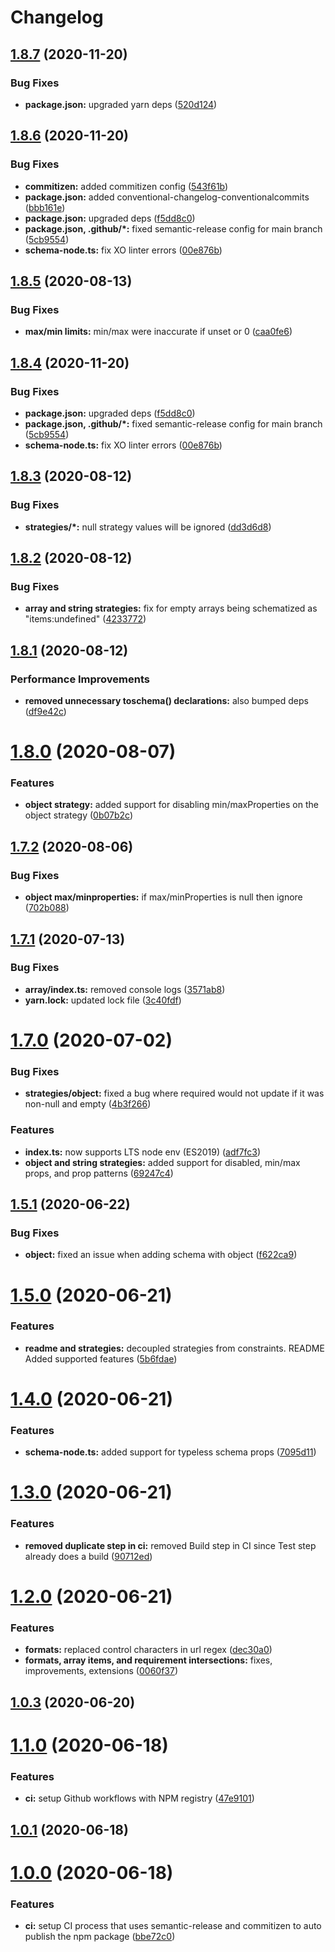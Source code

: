 # Changelog

## [1.8.7](https://github.com/ryparker/schematized/compare/v1.8.6...v1.8.7) (2020-11-20)


### Bug Fixes

* **package.json:** upgraded yarn deps ([520d124](https://github.com/ryparker/schematized/commit/520d124b7f0d94da3bc5cea7278625b2b1a35f60))

## [1.8.6](https://github.com/ryparker/schematized/compare/v1.8.5...v1.8.6) (2020-11-20)


### Bug Fixes

* **commitizen:** added commitizen config ([543f61b](https://github.com/ryparker/schematized/commit/543f61b786c032be68ef10541b33dbe69c50757e))
* **package.json:** added conventional-changelog-conventionalcommits ([bbb161e](https://github.com/ryparker/schematized/commit/bbb161edc79bbd00f1a1b21912334e21ea01f62c))
* **package.json:** upgraded deps ([f5dd8c0](https://github.com/ryparker/schematized/commit/f5dd8c0deffb4cc1b2441af92d192f29647c036f))
* **package.json, .github/*:** fixed semantic-release config for main branch ([5cb9554](https://github.com/ryparker/schematized/commit/5cb9554c1f7d1bbe4e5464e0c8eed8c901e34dcc))
* **schema-node.ts:** fix XO linter errors ([00e876b](https://github.com/ryparker/schematized/commit/00e876b0b041ed029feb0e7c8d34a780f9c29a96))

## [1.8.5](https://github.com/ryparker/schematized/compare/v1.8.4...v1.8.5) (2020-08-13)


### Bug Fixes

* **max/min limits:** min/max were inaccurate if unset or 0 ([caa0fe6](https://github.com/ryparker/schematized/commit/caa0fe6d84f3e19cb248b8cc39fa612ed9ab4975))



## [1.8.4](https://github.com/ryparker/schematized/compare/v1.8.5...v1.8.4) (2020-11-20)


### Bug Fixes

* **package.json:** upgraded deps ([f5dd8c0](https://github.com/ryparker/schematized/commit/f5dd8c0deffb4cc1b2441af92d192f29647c036f))
* **package.json, .github/*:** fixed semantic-release config for main branch ([5cb9554](https://github.com/ryparker/schematized/commit/5cb9554c1f7d1bbe4e5464e0c8eed8c901e34dcc))
* **schema-node.ts:** fix XO linter errors ([00e876b](https://github.com/ryparker/schematized/commit/00e876b0b041ed029feb0e7c8d34a780f9c29a96))


## [1.8.3](https://github.com/ryparker/schematized/compare/v1.8.2...v1.8.3) (2020-08-12)


### Bug Fixes

* **strategies/*:** null strategy values will be ignored ([dd3d6d8](https://github.com/ryparker/schematized/commit/dd3d6d8a42fcd852aab30a4f6be921fc4173d578))



## [1.8.2](https://github.com/ryparker/schematized/compare/v1.8.1...v1.8.2) (2020-08-12)


### Bug Fixes

* **array and string strategies:** fix for empty arrays being schematized as "items:undefined" ([4233772](https://github.com/ryparker/schematized/commit/423377238004ca764bc8b83d17e500948561c17c))



## [1.8.1](https://github.com/ryparker/schematized/compare/v1.8.0...v1.8.1) (2020-08-12)


### Performance Improvements

* **removed unnecessary toschema() declarations:** also bumped deps ([df9e42c](https://github.com/ryparker/schematized/commit/df9e42cad39bc95c3cbe175a34a6e35245cf351e))



# [1.8.0](https://github.com/ryparker/schematized/compare/v1.7.2...v1.8.0) (2020-08-07)


### Features

* **object strategy:** added support for disabling min/maxProperties on the object strategy ([0b07b2c](https://github.com/ryparker/schematized/commit/0b07b2c2b5bca90a35662822bead48dc954e1ad0))



## [1.7.2](https://github.com/ryparker/schematized/compare/v1.7.1...v1.7.2) (2020-08-06)


### Bug Fixes

* **object max/minproperties:** if max/minProperties is null then ignore ([702b088](https://github.com/ryparker/schematized/commit/702b0889d4fbff1109d58cb8c092ea7b8a76d818))



## [1.7.1](https://github.com/ryparker/schematized/compare/v1.7.0...v1.7.1) (2020-07-13)


### Bug Fixes

* **array/index.ts:** removed console logs ([3571ab8](https://github.com/ryparker/schematized/commit/3571ab870f18926568982538bada06a286653cd6))
* **yarn.lock:** updated lock file ([3c40fdf](https://github.com/ryparker/schematized/commit/3c40fdfa737c082371fc2d854b3d69977e667584))



# [1.7.0](https://github.com/ryparker/schematized/compare/v1.6.0...v1.7.0) (2020-07-02)


### Bug Fixes

* **strategies/object:** fixed a bug where required would not update if it was non-null and empty ([4b3f266](https://github.com/ryparker/schematized/commit/4b3f266ffc64b5292387f25db28d5e0390fe0034))


### Features

* **index.ts:** now supports LTS node env (ES2019) ([adf7fc3](https://github.com/ryparker/schematized/commit/adf7fc346dea01bd5d263d32bca59646dbbed677))
* **object and string strategies:** added support for disabled, min/max props, and prop patterns ([69247c4](https://github.com/ryparker/schematized/commit/69247c44c2a047bf154285c5d4e58f6b623190ea))



## [1.5.1](https://github.com/ryparker/schematized/compare/v1.5.0...v1.5.1) (2020-06-22)


### Bug Fixes

* **object:** fixed an issue when adding schema with object ([f622ca9](https://github.com/ryparker/schematized/commit/f622ca91b889d6c6fbb7a7701fc5819650b38b6f))



# [1.5.0](https://github.com/ryparker/schematized/compare/v1.4.0...v1.5.0) (2020-06-21)


### Features

* **readme and strategies:** decoupled strategies from constraints. README Added supported features ([5b6fdae](https://github.com/ryparker/schematized/commit/5b6fdae3bbf538324010647887da177da78cf087))



# [1.4.0](https://github.com/ryparker/schematized/compare/v1.3.0...v1.4.0) (2020-06-21)


### Features

* **schema-node.ts:** added support for typeless schema props ([7095d11](https://github.com/ryparker/schematized/commit/7095d1146d2be68e1dcdc4f7a3323cf1c9d4ca08))



# [1.3.0](https://github.com/ryparker/schematized/compare/v1.2.0...v1.3.0) (2020-06-21)


### Features

* **removed duplicate step in ci:** removed Build step in CI since Test step already does a build ([90712ed](https://github.com/ryparker/schematized/commit/90712ed2de31e41e497b0f8e48c3905f4a2fcf67))



# [1.2.0](https://github.com/ryparker/schematized/compare/v1.0.3...v1.2.0) (2020-06-21)


### Features

* **formats:** replaced control characters in url regex ([dec30a0](https://github.com/ryparker/schematized/commit/dec30a0cc24c22ddabcd966175f9c21a0764960d))
* **formats, array items, and requirement intersections:** fixes, improvements, extensions ([0060f37](https://github.com/ryparker/schematized/commit/0060f372c8b3d2881c278774a47c2a3dd822de97))



## [1.0.3](https://github.com/ryparker/schematized/compare/v1.1.0...v1.0.3) (2020-06-20)



# [1.1.0](https://github.com/ryparker/schematized/compare/v1.0.1...v1.1.0) (2020-06-18)


### Features

* **ci:** setup Github workflows with NPM registry ([47e9101](https://github.com/ryparker/schematized/commit/47e910188c36f0c100decfe148c8f5ec8b01b866))



## [1.0.1](https://github.com/ryparker/schematized/compare/v1.0.0...v1.0.1) (2020-06-18)



# [1.0.0](https://github.com/ryparker/schematized/compare/bbe72c0af5b95cb23675cac51e9d0b60cddd3941...v1.0.0) (2020-06-18)


### Features

* **ci:** setup CI process that uses semantic-release and commitizen to auto publish the npm package ([bbe72c0](https://github.com/ryparker/schematized/commit/bbe72c0af5b95cb23675cac51e9d0b60cddd3941))
